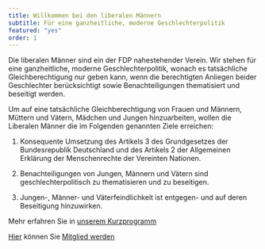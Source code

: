 ```yaml
---
title: Willkommen bei den liberalen Männern
subtitle: Für eine ganzheitliche, moderne Geschlechterpolitik
featured: "yes"
order: 1
---
```


Die liberalen Männer sind ein der FDP nahestehender Verein.
Wir stehen für eine ganzheitliche, moderne Geschlechterpolitik, wonach es tatsächliche Gleichberechtigung nur geben kann, wenn die berechtigten Anliegen beider Geschlechter berücksichtigt sowie Benachteiligungen thematisiert und beseitigt werden.

Um auf eine tatsächliche Gleichberechtigung von Frauen und Männern, Müttern und Vätern, Mädchen und Jungen hinzuarbeiten, wollen die Liberalen Männer die im Folgenden genannten Ziele erreichen:

1. Konsequente Umsetzung des Artikels 3 des Grundgesetzes der Bundesrepublik Deutschland und des Artikels 2 der Allgemeinen Erklärung der Menschenrechte der Vereinten Nationen.

2. Benachteiligungen von Jungen, Männern und Vätern sind geschlechterpolitisch zu thematisieren und zu beseitigen.

3. Jungen-, Männer- und Väterfeindlichkeit ist entgegen- und auf deren Beseitigung hinzuwirken.

Mehr erfahren Sie in [unserem Kurzprogramm](/menu/kurzprogramm)

[Hier](/menu/mitgliedschaft) können Sie [Mitglied werden](/menu/mitgliedschaft)
